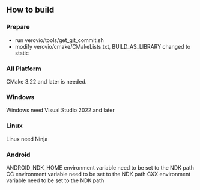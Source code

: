 ## How to build

### Prepare

* run verovio/tools/get_git_commit.sh
* modify verovio/cmake/CMakeLists.txt, BUILD_AS_LIBRARY changed to static

### All Platform

CMake 3.22 and later is needed.

### Windows

Windows need Visual Studio 2022 and later

### Linux

Linux need Ninja

### Android

ANDROID_NDK_HOME environment variable need to be set to the NDK path
CC environment variable need to be set to the NDK path
CXX environment variable need to be set to the NDK path
